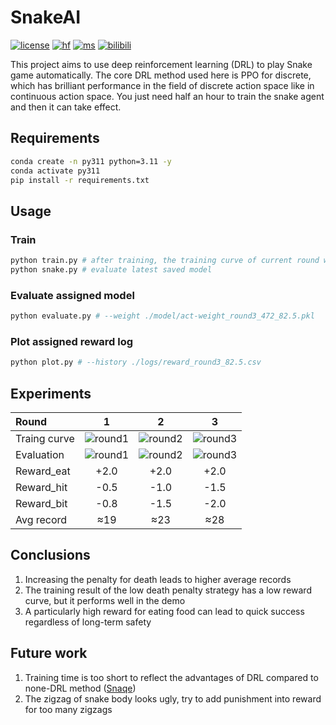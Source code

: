 # SnakeAI
[![license](https://img.shields.io/github/license/Genius-Society/SnakeAI.svg)](https://github.com/Genius-Society/SnakeAI/blob/main/LICENSE)
[![hf](https://img.shields.io/badge/huggingface-SnakeAI-ffd21e.svg)](https://huggingface.co/spaces/Genius-Society/SnakeAI)
[![ms](https://img.shields.io/badge/modelscope-SnakeAI-624aff.svg)](https://www.modelscope.cn/studios/Genius-Society/SnakeAI)
[![bilibili](https://img.shields.io/badge/bilibili-BV1bqrgYXEsn-fc8bab.svg)](https://www.bilibili.com/video/BV1bqrgYXEsn)

This project aims to use deep reinforcement learning (DRL) to play Snake game automatically. The core DRL method used here is PPO for discrete, which has brilliant performance in the field of discrete action space like in continuous action space. You just need half an hour to train the snake agent and then it can take effect.

## Requirements
```bash
conda create -n py311 python=3.11 -y
conda activate py311
pip install -r requirements.txt
```

## Usage
### Train
```bash
python train.py # after training, the training curve of current round will autometically show
python snake.py # evaluate latest saved model
```

### Evaluate assigned model
```bash
python evaluate.py # --weight ./model/act-weight_round3_472_82.5.pkl
```

### Plot assigned reward log
```bash
python plot.py # --history ./logs/reward_round3_82.5.csv
```

## Experiments
| Round        |                                                        1                                                         |                                                        2                                                         |                                                        3                                                         |
| :----------- | :--------------------------------------------------------------------------------------------------------------: | :--------------------------------------------------------------------------------------------------------------: | :--------------------------------------------------------------------------------------------------------------: |
| Traing curve | ![round1](https://user-images.githubusercontent.com/20459298/233120722-d300c250-a07e-44c1-8986-d1f26d48c0f8.png) | ![round2](https://user-images.githubusercontent.com/20459298/233120780-43c9b35b-def6-4a57-b7b4-6599ad594c5c.png) | ![round3](https://user-images.githubusercontent.com/20459298/233120831-deb18303-25ec-4ff8-bafc-4726d1a81af4.png) |
| Evaluation   | ![round1](https://user-images.githubusercontent.com/20459298/233120884-b0ea6080-8aa4-4382-9ce5-90c22737cdf3.gif) | ![round2](https://user-images.githubusercontent.com/20459298/233121028-f9431608-3833-49d5-9cde-573fdb82c692.gif) | ![round3](https://user-images.githubusercontent.com/20459298/233121080-9a4f2e95-0f49-40cf-91a4-f7f57d4b861f.gif) |
| Reward_eat   |                                                       +2.0                                                       |                                                       +2.0                                                       |                                                       +2.0                                                       |
| Reward_hit   |                                                       -0.5                                                       |                                                       -1.0                                                       |                                                       -1.5                                                       |
| Reward_bit   |                                                       -0.8                                                       |                                                       -1.5                                                       |                                                       -2.0                                                       |
| Avg record   |                                                       ≈19                                                        |                                                       ≈23                                                        |                                                       ≈28                                                        |

## Conclusions
1. Increasing the penalty for death leads to higher average records
2. The training result of the low death penalty strategy has a low reward curve, but it performs well in the demo
3. A particularly high reward for eating food can lead to quick success regardless of long-term safety

## Future work
1. Training time is too short to reflect the advantages of DRL compared to none-DRL method ([Snaqe](https://github.com/Genius-Society/SnakeAI/tree/qt))
2. The zigzag of snake body looks ugly, try to add punishment into reward for too many zigzags
